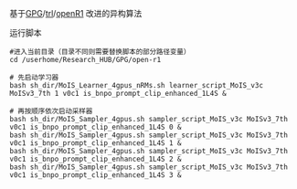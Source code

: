 基于[GPG](https://github.com/AMAP-ML/GPG)/[trl](https://github.com/huggingface/trl)/[openR1](https://github.com/huggingface/open-r1) 改进的异构算法

运行脚本
```shell
#进入当前目录（目录不同则需要替换脚本的部分路径变量）
cd /userhome/Research_HUB/GPG/open-r1

# 先启动学习器
bash sh_dir/MoIS_Learner_4gpus_nRMs.sh learner_script_MoIS_v3c MoISv3_7th 1 v0c1 is_bnpo_prompt_clip_enhanced_1L4S &

# 再按顺序依次启动采样器
bash sh_dir/MoIS_Sampler_4gpus.sh sampler_script_MoIS_v3c MoISv3_7th v0c1 is_bnpo_prompt_clip_enhanced_1L4S 0 &
bash sh_dir/MoIS_Sampler_4gpus.sh sampler_script_MoIS_v3c MoISv3_7th v0c1 is_bnpo_prompt_clip_enhanced_1L4S 1 &
bash sh_dir/MoIS_Sampler_4gpus.sh sampler_script_MoIS_v3c MoISv3_7th v0c1 is_bnpo_prompt_clip_enhanced_1L4S 2 &
bash sh_dir/MoIS_Sampler_4gpus.sh sampler_script_MoIS_v3c MoISv3_7th v0c1 is_bnpo_prompt_clip_enhanced_1L4S 3 &
```